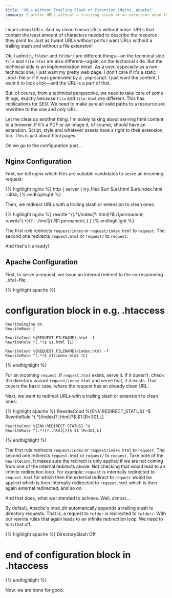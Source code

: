 ```yaml
---
title: 'URLs Without Trailing Slash or Extension (Nginx, Apache)'
summary: I prefer URLs without a trailing slash or an extension when they are pointing to pure html content. They get the information across without burdening the user with technical implementation details. The configuration for nginx is easy, Apache needs some kicks in the butt.
---
```


I want clean URLs. And by *clean* I mean URLs without noise. URLs that contain the least amount of characters needed to describe the resource they point to: Just as I want URLs without ports I want URLs without a trailing slash and without a file extension!

Ok, I admit it, `folder` and `folder/` are different things—on the technical side. `file` and `file.html` are also different—again, on the technical side. But the technical side is an implementation detail. As a user, especially as a non-technical one, I just want my pretty web page. I don't care if it's a static `.html`-file or if it was generated by a `.php`-script. I just want the content, I want it to look slick—and the URL is a part of that.

But, of course, from a technical perspective, we need to take care of some things, exactly because `file` and `file.html` *are* different. This has implications for SEO. We need to make sure all valid paths to a resource are rewritten to the one and only URL. 

Let me clear up another thing: I'm solely talking about serving html content to a browser. If it's a PDF or an image it, of course, should have an extension. Script, style and whatever assets have a right to their extension, too. This is just about html pages.

On we go to the configuration part…


## Nginx Configuration

First, we tell nginx which files are suitable candidates to serve an incoming request:

{% highlight nginx %}
http {
    server {
        try_files $uri $uri.html $uri/index.html =404;
{% endhighlight %}

Then, we redirect URLs with a trailing slash or extension to clean ones:

{% highlight nginx %}
        rewrite ^/(.*)/index(?:.html)?$ /$1 permanent;
        rewrite ^/(.*)(?:.html|/)$ /$1 permanent;
    }
}
{% endhighlight %}

The first rule redirects `request/index` or `request/index.html` to `request`. The second one redirects `request.html` or `request/` to `request`.

And that's it already!


## Apache Configuration

First, to serve a request, we issue an internal redirect to the corresponding `.html`-file:

{% highlight apache %}
# configuration block in e.g. .htaccess
    
    RewriteEngine On
    RewriteBase /

    RewriteCond %{REQUEST_FILENAME}.html -f
    RewriteRule ^(.*)$ $1.html [L]
    
    RewriteCond %{REQUEST_FILENAME}/index.html -f
    RewriteRule ^(.*)$ $1/index.html [L]
{% endhighlight %}

For an incoming `request`, if `request.html` exists, serve it. If it doesn't, check the directory variant `request/index.html` and serve that, if it exists. That covers the basic case, where the request has an already clean URL.

Next, we want to redirect URLs with a trailing slash or extension to clean ones:

{% highlight apache %}
    RewriteCond %{ENV:REDIRECT_STATUS} ^$
    RewriteRule ^(.*)/index(?:.html)?$ $1 [R=301,L]
    
    RewriteCond %{ENV:REDIRECT_STATUS} ^$
    RewriteRule ^(.*)(?:.html|/)$ $1 [R=301,L]
{% endhighlight %}

The first rule redirects `request/index` or `request/index.html` to `request`. The second one redirects `request.html` or `request/` to `request`. Take note of the `RewriteCond`. It makes sure the redirect is only applied if we are not coming from one of the internal redirects above. Not checking that would lead to an infinite redirection loop. For example: `request` is internally redirected to `request.html` for which then the external redirect to `request` would be applied which is then internally redirected to `request.html` which is then again external redirected, and so on.

And that does, what we intended to achieve. Well, almost…

By default, Apache's mod_dir automatically appends a trailing slash to directory requests. That is, a request to `folder` is redirected to `folder/`. With our rewrite rules that again leads to an infinite redirection loop. We need to turn that off:
 
{% highlight apache %}
    DirectorySlash Off
    
# end of configuration block in .htaccess
{% endhighlight %}

Now, we are done for good.